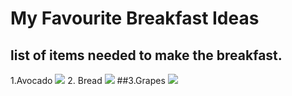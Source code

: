 # My Favourite Breakfast Ideas
## list of items needed to make the breakfast.
1.Avocado
![](http://drjamesrouse.com/wp-content/uploads/2015/03/avocado.jpg)
2. Bread
![](http://pngimg.com/upload/bread_PNG2324.png)
##3.Grapes
![](http://www.sun-world.com/wp-content/uploads/2015/05/thompson_category.jpg)

